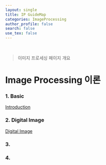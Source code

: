 ```yaml
---
layout: single
title: IP GuideMap
categories: ImageProcessing
author_profile: false
search: false
use_tex: false
---
```

<br>

> 이미지 프로세싱 페이지 개요

# Image Processing 이론

### 1. Basic
[Introduction]({{site.url}}/imageprocessing/Basic)

### 2. Digital Image
[Digital Image]({{site.url}}/imageprocessing/DigitalImage/)

### 3.

### 4.